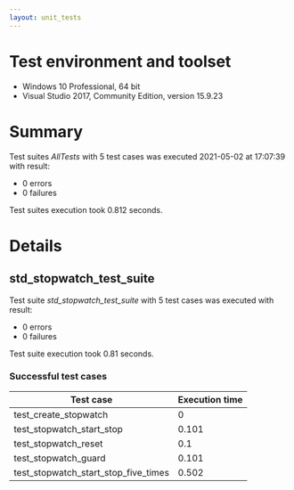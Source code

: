 ```yaml
---
layout: unit_tests
---
```


# Test environment and toolset 

* Windows 10 Professional, 64 bit
* Visual Studio 2017, Community Edition, version 15.9.23

# Summary

Test suites *AllTests* with 5 test cases was executed 2021-05-02 at 17:07:39 with result:

* 0 errors
* 0 failures

Test suites execution took 0.812 seconds.

# Details

## std_stopwatch_test_suite

Test suite *std_stopwatch_test_suite* with 5 test cases was executed with result:

* 0 errors
* 0 failures

Test suite execution took 0.81 seconds.

### Successful test cases

Test case|Execution time
-|-
test_create_stopwatch | 0
test_stopwatch_start_stop | 0.101
test_stopwatch_reset | 0.1
test_stopwatch_guard | 0.101
test_stopwatch_start_stop_five_times | 0.502
